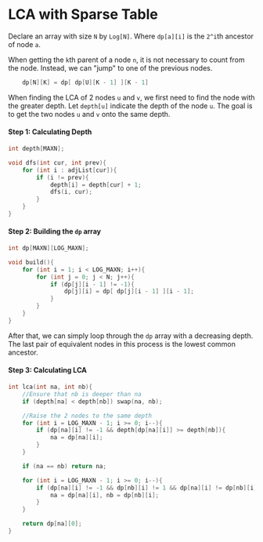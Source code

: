 LCA with Sparse Table
======

Declare an array with size `N` by `Log[N]`. Where `dp[a][i]` is the `2^i`th ancestor of node `a`.

When getting the `k`th parent of a node `n`, it is not necessary to count from the node. Instead, we can "jump" to one of the previous nodes. 

```cpp
	dp[N][K] = dp[ dp[U][K - 1] ][K - 1]
```

When finding the LCA of 2 nodes `u` and `v`, we first need to find the node with the greater depth. Let `depth[u]` indicate the depth of the node `u`. The goal is to get the two nodes `u` and `v` onto the same depth.

#### Step 1: Calculating Depth
```cpp
int depth[MAXN];

void dfs(int cur, int prev){
	for (int i : adjList[cur]){
		if (i != prev){
			depth[i] = depth[cur] + 1;
			dfs(i, cur);
		}
	}
}
```

#### Step 2: Building the `dp` array
```cpp
int dp[MAXN][LOG_MAXN];

void build(){
	for (int i = 1; i < LOG_MAXN; i++){
		for (int j = 0; j < N; j++){
			if (dp[j][i - 1] != -1){
				dp[j][i] = dp[ dp[j][i - 1] ][i - 1];
			}
		}
	}
}
```

After that, we can simply loop through the `dp` array with a decreasing depth. The last pair of equivalent nodes in this process is the lowest common ancestor. 

#### Step 3: Calculating LCA

```cpp
int lca(int na, int nb){
	//Ensure that nb is deeper than na
	if (depth[na] < depth[nb]) swap(na, nb);

	//Raise the 2 nodes to the same depth
	for (int i = LOG_MAXN - 1; i >= 0; i--){
		if (dp[na][i] != -1 && depth[dp[na][i]] >= depth[nb]){
			na = dp[na][i];
		}
	}

	if (na == nb) return na;

	for (int i = LOG_MAXN - 1; i >= 0; i--){
		if (dp[na][i] != -1 && dp[nb][i] != 1 && dp[na][i] != dp[nb][i]){
			na = dp[na][i], nb = dp[nb][i];
		}
	}

	return dp[na][0];
}
```


